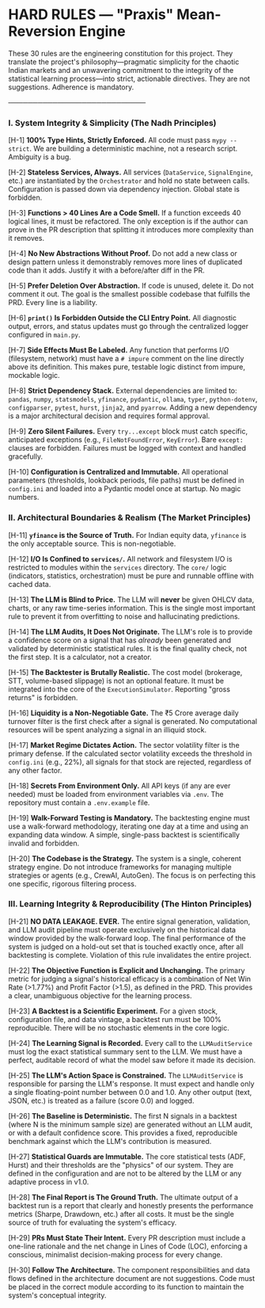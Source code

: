 # **HARD RULES — "Praxis" Mean-Reversion Engine**

These 30 rules are the engineering constitution for this project. They translate the project's philosophy—pragmatic simplicity for the chaotic Indian markets and an unwavering commitment to the integrity of the statistical learning process—into strict, actionable directives. They are not suggestions. Adherence is mandatory.

────────────────────────────

### I. System Integrity & Simplicity (The Nadh Principles)

[H-1] **100% Type Hints, Strictly Enforced.** All code must pass `mypy --strict`. We are building a deterministic machine, not a research script. Ambiguity is a bug.

[H-2] **Stateless Services, Always.** All services (`DataService`, `SignalEngine`, etc.) are instantiated by the `Orchestrator` and hold no state between calls. Configuration is passed down via dependency injection. Global state is forbidden.

[H-3] **Functions > 40 Lines Are a Code Smell.** If a function exceeds 40 logical lines, it must be refactored. The only exception is if the author can prove in the PR description that splitting it introduces more complexity than it removes.

[H-4] **No New Abstractions Without Proof.** Do not add a new class or design pattern unless it demonstrably removes more lines of duplicated code than it adds. Justify it with a before/after diff in the PR.

[H-5] **Prefer Deletion Over Abstraction.** If code is unused, delete it. Do not comment it out. The goal is the smallest possible codebase that fulfills the PRD. Every line is a liability.

[H-6] **`print()` Is Forbidden Outside the CLI Entry Point.** All diagnostic output, errors, and status updates must go through the centralized logger configured in `main.py`.

[H-7] **Side Effects Must Be Labeled.** Any function that performs I/O (filesystem, network) must have a `# impure` comment on the line directly above its definition. This makes pure, testable logic distinct from impure, mockable logic.

[H-8] **Strict Dependency Stack.** External dependencies are limited to: `pandas`, `numpy`, `statsmodels`, `yfinance`, `pydantic`, `ollama`, `typer`, `python-dotenv`, `configparser`, `pytest`, `hurst`, `jinja2`, and `pyarrow`. Adding a new dependency is a major architectural decision and requires formal approval.

[H-9] **Zero Silent Failures.** Every `try...except` block must catch specific, anticipated exceptions (e.g., `FileNotFoundError`, `KeyError`). Bare `except:` clauses are forbidden. Failures must be logged with context and handled gracefully.

[H-10] **Configuration is Centralized and Immutable.** All operational parameters (thresholds, lookback periods, file paths) must be defined in `config.ini` and loaded into a Pydantic model once at startup. No magic numbers.

### II. Architectural Boundaries & Realism (The Market Principles)

[H-11] **`yfinance` is the Source of Truth.** For Indian equity data, `yfinance` is the only acceptable source. This is non-negotiable.

[H-12] **I/O Is Confined to `services/`.** All network and filesystem I/O is restricted to modules within the `services` directory. The `core/` logic (indicators, statistics, orchestration) must be pure and runnable offline with cached data.

[H-13] **The LLM is Blind to Price.** The LLM will **never** be given OHLCV data, charts, or any raw time-series information. This is the single most important rule to prevent it from overfitting to noise and hallucinating predictions.

[H-14] **The LLM Audits, It Does Not Originate.** The LLM's role is to provide a confidence score on a signal that has *already* been generated and validated by deterministic statistical rules. It is the final quality check, not the first step. It is a calculator, not a creator.

[H-15] **The Backtester is Brutally Realistic.** The cost model (brokerage, STT, volume-based slippage) is not an optional feature. It must be integrated into the core of the `ExecutionSimulator`. Reporting "gross returns" is forbidden.

[H-16] **Liquidity is a Non-Negotiable Gate.** The ₹5 Crore average daily turnover filter is the first check after a signal is generated. No computational resources will be spent analyzing a signal in an illiquid stock.

[H-17] **Market Regime Dictates Action.** The sector volatility filter is the primary defense. If the calculated sector volatility exceeds the threshold in `config.ini` (e.g., 22%), all signals for that stock are rejected, regardless of any other factor.

[H-18] **Secrets From Environment Only.** All API keys (if any are ever needed) must be loaded from environment variables via `.env`. The repository must contain a `.env.example` file.

[H-19] **Walk-Forward Testing is Mandatory.** The backtesting engine must use a walk-forward methodology, iterating one day at a time and using an expanding data window. A simple, single-pass backtest is scientifically invalid and forbidden.

[H-20] **The Codebase is the Strategy.** The system is a single, coherent strategy engine. Do not introduce frameworks for managing multiple strategies or agents (e.g., CrewAI, AutoGen). The focus is on perfecting this one specific, rigorous filtering process.

### III. Learning Integrity & Reproducibility (The Hinton Principles)

[H-21] **NO DATA LEAKAGE. EVER.** The entire signal generation, validation, and LLM audit pipeline must operate exclusively on the historical data window provided by the walk-forward loop. The final performance of the system is judged on a hold-out set that is touched exactly once, after all backtesting is complete. Violation of this rule invalidates the entire project.

[H-22] **The Objective Function is Explicit and Unchanging.** The primary metric for judging a signal's historical efficacy is a combination of Net Win Rate (>1.77%) and Profit Factor (>1.5), as defined in the PRD. This provides a clear, unambiguous objective for the learning process.

[H-23] **A Backtest is a Scientific Experiment.** For a given stock, configuration file, and data vintage, a backtest run must be 100% reproducible. There will be no stochastic elements in the core logic.

[H-24] **The Learning Signal is Recorded.** Every call to the `LLMAuditService` must log the exact statistical summary sent to the LLM. We must have a perfect, auditable record of what the model saw before it made its decision.

[H-25] **The LLM's Action Space is Constrained.** The `LLMAuditService` is responsible for parsing the LLM's response. It must expect and handle only a single floating-point number between 0.0 and 1.0. Any other output (text, JSON, etc.) is treated as a failure (score 0.0) and logged.

[H-26] **The Baseline is Deterministic.** The first N signals in a backtest (where N is the minimum sample size) are generated without an LLM audit, or with a default confidence score. This provides a fixed, reproducible benchmark against which the LLM's contribution is measured.

[H-27] **Statistical Guards are Immutable.** The core statistical tests (ADF, Hurst) and their thresholds are the "physics" of our system. They are defined in the configuration and are not to be altered by the LLM or any adaptive process in v1.0.

[H-28] **The Final Report is The Ground Truth.** The ultimate output of a backtest run is a report that clearly and honestly presents the performance metrics (Sharpe, Drawdown, etc.) after all costs. It must be the single source of truth for evaluating the system's efficacy.

[H-29] **PRs Must State Their Intent.** Every PR description must include a one-line rationale and the net change in Lines of Code (LOC), enforcing a conscious, minimalist decision-making process for every change.

[H-30] **Follow The Architecture.** The component responsibilities and data flows defined in the architecture document are not suggestions. Code must be placed in the correct module according to its function to maintain the system's conceptual integrity.